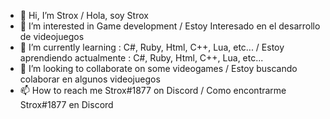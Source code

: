 - 👋 Hi, I’m Strox / Hola, soy Strox
- 👀 I’m interested in Game development / Estoy Interesado en el desarrollo de videojuegos
- 🌱 I’m currently learning :  C#, Ruby, Html, C++, Lua, etc... / Estoy aprendiendo actualmente : C#, Ruby, Html, C++, Lua, etc...
- 💞️ I’m looking to collaborate on some videogames / Estoy buscando colaborar en algunos videojuegos
- 📫 How to reach me Strox#1877 on Discord / Como encontrarme Strox#1877 en Discord

<!---
StRoX123/StRoX123 is a ✨ special ✨ repository because its `README.md` (this file) appears on your GitHub profile.
You can click the Preview link to take a look at your changes.
--->
